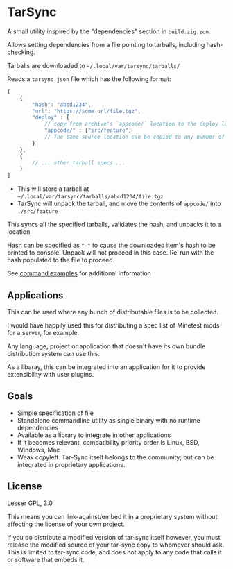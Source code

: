 # TarSync

A small utility inspired by the "dependencies" section in `build.zig.zon`.

Allows setting dependencies from a file pointing to tarballs, including hash-checking.

Tarballs are downloaded to `~/.local/var/tarsync/tarballs/`

Reads a `tarsync.json` file which has the following format:

```js
[
    {
        "hash": "abcd1234",
        "url": "https://some_url/file.tgz",
        "deploy" : {
            // copy from archive's `appcode/` location to the deploy location's `src/feature` subdir
            "appcode/" : ["src/feature"]
            // The same source location can be copied to any number of destination locations
        }
    },
    {
        // ... other tarball specs ...
    }
]
```

* This will store a tarball at `~/.local/var/tarsync/tarballs/abcd1234/file.tgz`
* TarSync will unpack the tarball, and move the contents of `appcode/` into `./src/feature`

This syncs all the specified tarballs, validates the hash, and unpacks it to a location.

Hash can be specified as `"-"` to cause the downloaded item's hash to be printed to console. Unpack will not proceed in this case. Re-run with the hash populated to the file to proceed.

See [command examples](command_examples.md) for additional information

## Applications

This can be used where any bunch of distributable files is to be collected.

I would have happily used this for distributing a spec list of Minetest mods for a server, for example.

Any language, project or application that doesn't have its own bundle distribution system can use this.

As a libaray, this can be integrated into an application for it to provide extensibility with user plugins.

## Goals

* Simple specification of file
* Standalone commandline utility as single binary with no runtime dependencies
* Available as a library to integrate in other applications
* If it becomes relevant, compatibility priority order is Linux, BSD, Windows, Mac
* Weak copyleft. Tar-Sync itself belongs to the community; but can be integrated in proprietary applications.

## License

Lesser GPL, 3.0

This means you can link-against/embed it in a proprietary system without affecting the license of your own project.

If you do distribute a modified version of tar-sync itself however, you must release the modified source of your tar-sync copy to whomever should ask. This is limited to tar-sync code, and does not apply to any code that calls it or software that embeds it.
